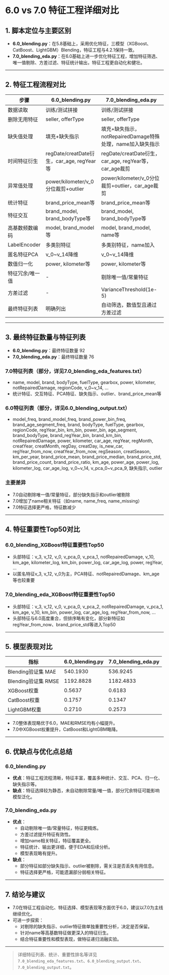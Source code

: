# 6.0 vs 7.0 特征工程详细对比

## 1. 脚本定位与主要区别
- **6.0_blending.py**：在5.8基础上，采用优化特征，三模型（XGBoost、CatBoost、LightGBM）Blending，特征工程与4.2.1保持一致。
- **7.0_blending_eda.py**：在6.0基础上进一步优化特征工程，增加特征筛选、唯一值剔除、方差过滤、特征统计输出，特征工程更自动化和健壮。

---

## 2. 特征工程流程对比

| 步骤 | 6.0_blending.py | 7.0_blending_eda.py |
|------|----------------|---------------------|
| 数据读取 | 训练/测试拼接 | 训练/测试拼接 |
| 删除无用特征 | seller, offerType | seller, offerType |
| 缺失值处理 | 填充+缺失指示 | 填充+缺失指示，notRepairedDamage特殊处理，name加入缺失指示 |
| 时间特征衍生 | regDate/creatDate衍生，car_age, regYear等 | regDate/creatDate衍生，car_age, regYear等，car_age裁剪 |
| 异常值处理 | power/kilometer/v_0分位裁剪+outlier | power/kilometer/v_0分位裁剪+outlier，car_age裁剪 |
| 统计特征 | brand_price_mean等 | brand_price_mean等 |
| 特征交互 | brand_model, brand_bodyType等 | brand_model, brand_bodyType等 |
| 高基数频数编码 | model, brand_model等 | model, brand_model, name等 |
| LabelEncoder | 多类别特征 | 多类别特征，name加入 |
| 匿名特征PCA | v_0~v_14降维 | v_0~v_14降维 |
| 数值归一化 | power, kilometer等 | power, kilometer等 |
| 特征冗余/唯一值 | - | 剔除唯一值/常量特征 |
| 方差过滤 | - | VarianceThreshold(1e-5) |
| 最终特征列表 | 明确列出 | 自动筛选，数值型且通过方差过滤 |

---

## 3. 最终特征数量与特征列表

- **6.0_blending.py**：最终特征数量 92
- **7.0_blending_eda.py**：最终特征数量 76

### 7.0特征列表（部分，详见7.0_blending_eda_features.txt）
- name, model, brand, bodyType, fuelType, gearbox, power, kilometer, notRepairedDamage, regionCode, v_0~v_14, ...
- 统计特征、交互特征、PCA特征、缺失指示、outlier、brand_price_mean等

### 6.0特征列表（部分，详见6.0_blending_output.txt）
- model_freq, brand_model_freq, brand_power_bin_freq, brand_age_segment_freq, brand, bodyType, fuelType, gearbox, regionCode, regYear_bin, km_bin, power_bin, age_segment, brand_bodyType, brand_regYear_bin, brand_km_bin, notRepairedDamage, power, kilometer, car_age, regYear, regMonth, creatYear, creatMonth, regDay, creatDay, is_new_car, regYear_from_now, creatYear_from_now, regSeason, creatSeason, km_per_year, brand_price_mean, brand_price_median, brand_price_std, brand_price_count, brand_price_ratio, km_age, power_age, power_log, kilometer_log, car_age_log, v_0~v_14, v_pca_0~v_pca_9, 缺失指示, outlier

### 主要差异
- 7.0自动剔除唯一值/常量特征，部分缺失指示和outlier被剔除
- 7.0增加了name相关特征（如name, name_freq, name_missing）
- 7.0特征选择更严格，特征数减少

---

## 4. 特征重要性Top50对比

### 6.0_blending_XGBoost特征重要性Top50
- 头部特征：v_3, v_12, v_0, v_pca_0, v_pca_1, notRepairedDamage, v_10, km_age, kilometer_log, km_bin, power_log, car_age_log, power, regYear, ...
- 以匿名特征v_3, v_12, v_0为主，PCA特征、notRepairedDamage、km_age等也较重要

### 7.0_blending_eda_XGBoost特征重要性Top50
- 头部特征：v_3, v_12, v_0, v_pca_0, v_pca_2, notRepairedDamage, v_pca_1, km_age, v_10, km_bin, power_log, car_age_log, regYear_from_now, ...
- 头部特征与6.0高度重合，但排序略有变化，部分新特征如regYear_from_now、brand_price_std等进入Top50

---

## 5. 模型表现对比

| 指标 | 6.0_blending.py | 7.0_blending_eda.py |
|------|----------------|---------------------|
| Blending验证集 MAE | 540.1930 | 536.9245 |
| Blending验证集 RMSE | 1192.8828 | 1182.4833 |
| XGBoost权重 | 0.5637 | 0.6183 |
| CatBoost权重 | 0.1757 | 0.1347 |
| LightGBM权重 | 0.2710 | 0.2573 |

- 7.0整体表现略优于6.0，MAE和RMSE均有小幅提升。
- 7.0中XGBoost权重提升，CatBoost和LightGBM略降。

---

## 6. 优缺点与优化点总结

### 6.0_blending.py
- **优点**：特征工程流程清晰，特征丰富，覆盖多种统计、交互、PCA、归一化、缺失指示等。
- **缺点**：特征选择较为静态，未自动剔除常量/唯一值，部分冗余特征可能影响模型泛化。

### 7.0_blending_eda.py
- **优点**：
  - 自动剔除唯一值/常量特征，特征更精炼。
  - 方差过滤提升特征有效性。
  - 增加name相关特征，特征覆盖更全。
  - 特征统计、输出更详细，便于EDA和后续分析。
  - 模型表现略有提升。
- **缺点**：
  - 部分特征如部分缺失指示、outlier被剔除，需关注是否丢失有用信息。
  - 特征选择更严格，可能遗漏部分弱相关特征。

---

## 7. 结论与建议
- 7.0在特征工程自动化、特征选择、模型表现等方面优于6.0，建议以7.0为主线继续优化。
- 可进一步探索：
  - 对剔除的缺失指示、outlier特征做单独重要性分析，决定是否保留。
  - 针对name等高基数特征做更深入的特征衍生。
  - 结合特征重要性和模型表现，做特征递归消融实验。

---

> 详细特征列表、统计、重要性排名等详见 `7.0_blending_eda_features.txt`、`6.0_blending_output.txt`、`7.0_blending_output.txt`。 